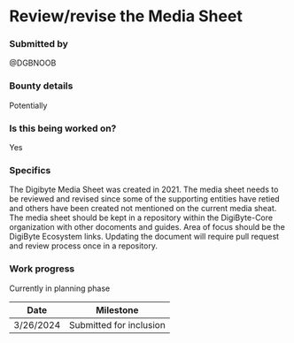 # Review/revise the Media Sheet

### Submitted by
@DGBNOOB

### Bounty details
Potentially

### Is this being worked on?
Yes

### Specifics
The Digibyte Media Sheet was created in 2021. The media sheet needs to be reviewed and revised since some of the supporting entities have retied and others have been created not mentioned on the current media sheat. The media sheet should be kept in a repository within the DigiByte-Core organization with other docoments and guides. Area of focus should be the DigiByte Ecosystem links. Updating the document will require pull request and review process once in a repository.  

### Work progress
Currently in planning phase

| Date | Milestone |
| --- | --- |
| 3/26/2024 | Submitted for inclusion | 